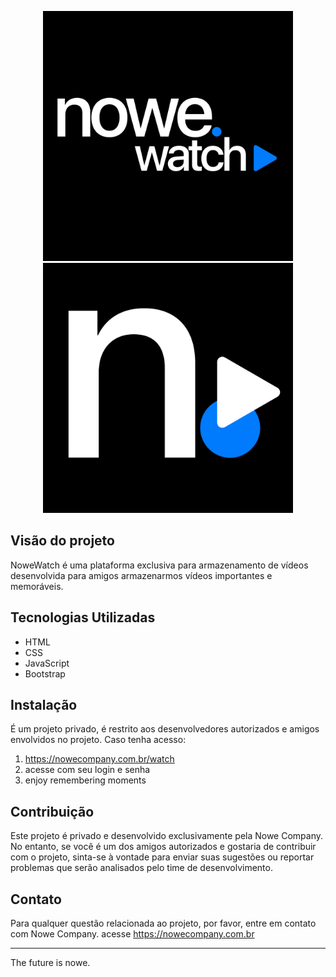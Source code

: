 <p align="center"> 
  <img src="https://raw.githubusercontent.com/nowecompany/Nowe-watch/main/img/main_black.png" width="400"> 
  <img src="https://raw.githubusercontent.com/nowecompany/Nowe-watch/main/img/icon_black.png" width="400"> 
</p> 

## Visão do projeto
NoweWatch é uma plataforma exclusiva para armazenamento de vídeos desenvolvida para amigos armazenarmos vídeos importantes e memoráveis. 

## Tecnologias Utilizadas
- HTML
- CSS
- JavaScript
- Bootstrap

## Instalação
É um projeto privado, é restrito aos desenvolvedores autorizados e amigos envolvidos no projeto. Caso tenha acesso:
1. https://nowecompany.com.br/watch
2. acesse com seu login e senha
3. enjoy remembering moments

## Contribuição
Este projeto é privado e desenvolvido exclusivamente pela Nowe Company. No entanto, se você é um dos amigos autorizados e gostaria de contribuir com o projeto, sinta-se à vontade para enviar suas sugestões ou reportar problemas que serão analisados pelo time de desenvolvimento.

## Contato
Para qualquer questão relacionada ao projeto, por favor, entre em contato com Nowe Company.
acesse https://nowecompany.com.br 

---

The future is nowe.
